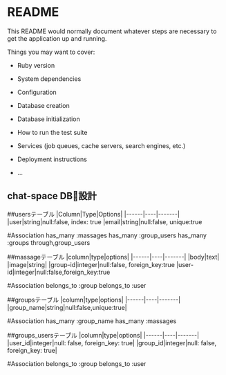 # README

This README would normally document whatever steps are necessary to get the
application up and running.

Things you may want to cover:

* Ruby version

* System dependencies

* Configuration

* Database creation

* Database initialization

* How to run the test suite

* Services (job queues, cache servers, search engines, etc.)

* Deployment instructions

* ...

## chat-space DB設計
##usersテーブル
|Column|Type|Options|
|------|----|-------|
|user|string|null:false, index: true
|email|string|null:false, unique:true

#Association
has_many :massages
has_many :group_users
has_many :groups through,group_users


##massageテーブル
|column|type|options|
|------|----|-------|
|body|text|
|image|string|
|group-id|integer|null:false, foreign_key:true
|user-id|integer|null:false,foreign_key:true

#Association
belongs_to :group
belongs_to :user


##groupsテーブル
|column|type|options|
|------|----|-------|
|group_name|string|null:false,unique:true|

#Association
has_many :group_name
has_many :massages

##groups_usersテーブル
|column|type|options|
|------|----|-------|
|user_id|integer|null: false, foreign_key: true|
|group_id|integer|null: false, foreign_key: true|

#Association
belongs_to :group
belongs_to :user